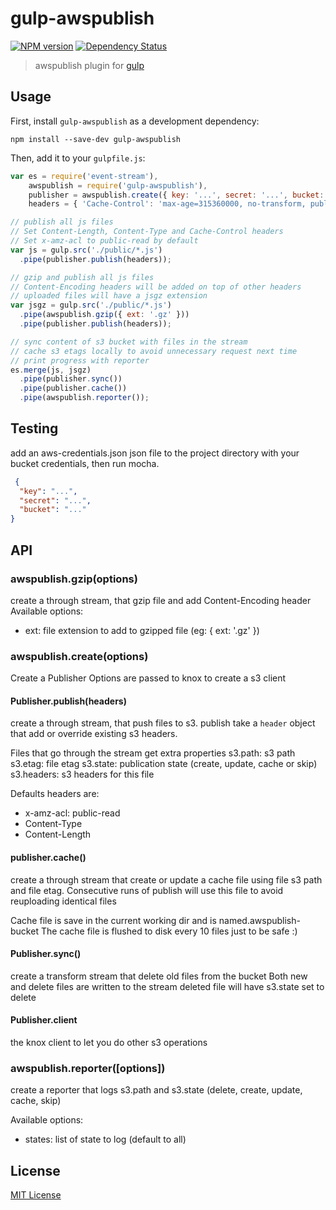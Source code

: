 # gulp-awspublish
[![NPM version][npm-image]][npm-url] [![Dependency Status][depstat-image]][depstat-url]

> awspublish plugin for [gulp](https://github.com/wearefractal/gulp)

## Usage

First, install `gulp-awspublish` as a development dependency:

```shell
npm install --save-dev gulp-awspublish
```

Then, add it to your `gulpfile.js`:

```javascript
var es = require('event-stream'),
    awspublish = require('gulp-awspublish'),
    publisher = awspublish.create({ key: '...', secret: '...', bucket: '...'}),
    headers = { 'Cache-Control': 'max-age=315360000, no-transform, public' };

// publish all js files
// Set Content-Length, Content-Type and Cache-Control headers
// Set x-amz-acl to public-read by default
var js = gulp.src('./public/*.js')
  .pipe(publisher.publish(headers));

// gzip and publish all js files
// Content-Encoding headers will be added on top of other headers
// uploaded files will have a jsgz extension
var jsgz = gulp.src('./public/*.js')
  .pipe(awspublish.gzip({ ext: '.gz' }))
  .pipe(publisher.publish(headers));

// sync content of s3 bucket with files in the stream
// cache s3 etags locally to avoid unnecessary request next time
// print progress with reporter
es.merge(js, jsgz)
  .pipe(publisher.sync())
  .pipe(publisher.cache())
  .pipe(awspublish.reporter());

```

## Testing

add an aws-credentials.json json file to the project directory
with your bucket credentials, then run mocha.

```json
 {
  "key": "...",
  "secret": "...",
  "bucket": "..."
}
```

## API

### awspublish.gzip(options)

 create a through stream, that gzip file and add Content-Encoding header
 Available options:
  - ext: file extension to add to gzipped file (eg: { ext: '.gz' })

### awspublish.create(options)

Create a Publisher
Options are passed to knox to create a s3 client

#### Publisher.publish(headers)

create a through stream, that push files to s3.
publish take a `header` object that add or override existing s3 headers.

Files that go through the stream get extra properties
  s3.path: s3 path
  s3.etag: file etag
  s3.state: publication state (create, update, cache or skip)
  s3.headers: s3 headers for this file

Defaults headers are:
  - x-amz-acl: public-read
  - Content-Type
  - Content-Length

#### publisher.cache()

 create a through stream that create or update a cache file using file s3 path
 and file etag. Consecutive runs of publish will use this file to avoid reuploading identical files


Cache file is save in the current working dir and is named.awspublish-bucket
The cache file is flushed to disk every 10 files just to be safe :)

#### Publisher.sync()

create a transform stream that delete old files from the bucket
Both new and delete files are written to the stream
deleted file will have s3.state set to delete

#### Publisher.client

the knox client to let you do other s3 operations

### awspublish.reporter([options])

create a reporter that logs s3.path and s3.state (delete, create, update, cache, skip)

Available options:
  - states: list of state to log (default to all)


## License

[MIT License](http://en.wikipedia.org/wiki/MIT_License)

[npm-url]: https://npmjs.org/package/gulp-awspublish
[npm-image]: https://badge.fury.io/js/gulp-awspublish.png

[depstat-url]: https://david-dm.org/pgherveou/gulp-awspublish
[depstat-image]: https://david-dm.org/pgherveou/gulp-awspublish.png
